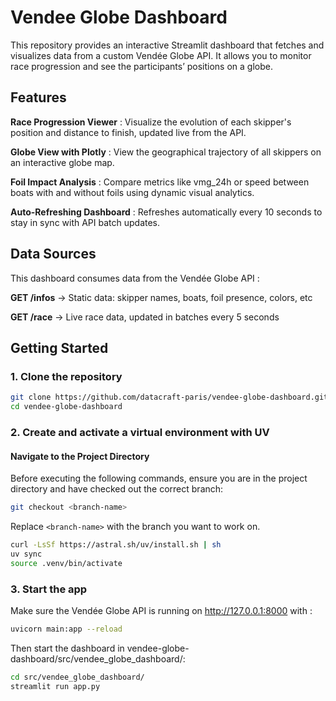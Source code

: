 # Vendee Globe Dashboard

This repository provides an interactive Streamlit dashboard that fetches and visualizes data from a custom Vendée Globe API. It allows you to monitor race progression and see the participants’ positions on a globe.

## Features

**Race Progression Viewer** : Visualize the evolution of each skipper's position and distance to finish, updated live from the API.

**Globe View with Plotly** : View the geographical trajectory of all skippers on an interactive globe map.

**Foil Impact Analysis** : Compare metrics like vmg_24h or speed between boats with and without foils using dynamic visual analytics.

**Auto-Refreshing Dashboard** : Refreshes automatically every 10 seconds to stay in sync with API batch updates.

## Data Sources

This dashboard consumes data from the Vendée Globe API :

**GET /infos** → Static data: skipper names, boats, foil presence, colors, etc

**GET /race** → Live race data, updated in batches every 5 seconds

## Getting Started

### **1. Clone the repository**
```bash
git clone https://github.com/datacraft-paris/vendee-globe-dashboard.git
cd vendee-globe-dashboard
```

### **2. Create and activate a virtual environment with UV**

#### **Navigate to the Project Directory**

Before executing the following commands, ensure you are in the project directory and have checked out the correct branch:

```bash
git checkout <branch-name>
``` 
Replace `<branch-name>` with the branch you want to work on.

```bash
curl -LsSf https://astral.sh/uv/install.sh | sh
uv sync
source .venv/bin/activate
```

### **3. Start the app**

Make sure the Vendée Globe API is running on http://127.0.0.1:8000 with :

```bash
uvicorn main:app --reload
```

Then start the dashboard in vendee-globe-dashboard/src/vendee_globe_dashboard/:

```bash
cd src/vendee_globe_dashboard/
streamlit run app.py
```
